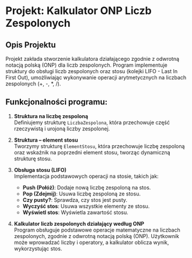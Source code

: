 # Projekt: Kalkulator ONP Liczb Zespolonych

## Opis Projektu

Projekt zakłada stworzenie kalkulatora działającego zgodnie z odwrotną notacją polską (ONP) dla liczb zespolonych. Program implementuje struktury do obsługi liczb zespolonych oraz stosu (kolejki LIFO - Last In First Out), umożliwiając wykonywanie operacji arytmetycznych na liczbach zespolonych (+, -, *, /).

## Funkcjonalności programu:

1. **Struktura na liczbę zespoloną**  
   Definiujemy strukturę `LiczbaZespolona`, która przechowuje część rzeczywistą i urojoną liczby zespolonej.

2. **Struktura – element stosu**  
   Tworzymy strukturę `ElementStosu`, która przechowuje liczbę zespoloną oraz wskaźnik na poprzedni element stosu, tworząc dynamiczną strukturę stosu.

3. **Obsługa stosu (LIFO)**  
   Implementacja podstawowych operacji na stosie, takich jak:
   - **Push (Połóż)**: Dodaje nową liczbę zespoloną na stos.
   - **Pop (Zdejmij)**: Usuwa liczbę zespoloną ze stosu.
   - **Czy pusty?**: Sprawdza, czy stos jest pusty.
   - **Wyczyść stos**: Usuwa wszystkie elementy ze stosu.
   - **Wyświetl stos**: Wyświetla zawartość stosu.

4. **Kalkulator liczb zespolonych działający według ONP**  
   Program obsługuje podstawowe operacje matematyczne na liczbach zespolonych, zgodnie z odwrotną notacją polską (ONP). Użytkownik może wprowadzać liczby i operatory, a kalkulator oblicza wynik, wykorzystując stos.
